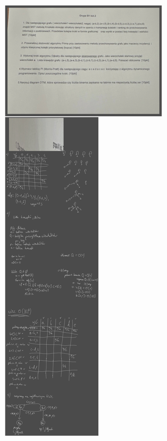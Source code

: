 ![](Notatki/Semestr%204/Algorytmy%20i%20złożoność%20obliczeniowa/Ćwiczenia/Kolokwium%202/Drawing%202024-06-22%2014.37.23.excalidraw.svg)
![](Notatki/Semestr%204/Algorytmy%20i%20złożoność%20obliczeniowa/Ćwiczenia/Kolokwium%202/Drawing%202024-06-22%2014.37.30.excalidraw.svg)